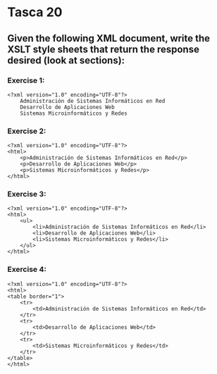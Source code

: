 # Tasca 20
## Given the following XML document, write the XSLT style sheets that return the response desired (look at sections):

### Exercise 1:

    <?xml version="1.0" encoding="UTF-8"?>
        Administración de Sistemas Informáticos en Red
        Desarrollo de Aplicaciones Web
        Sistemas Microinformáticos y Redes

### Exercise 2:

    <?xml version="1.0" encoding="UTF-8"?>
    <html>
        <p>Administración de Sistemas Informáticos en Red</p>
        <p>Desarrollo de Aplicaciones Web</p>
        <p>Sistemas Microinformáticos y Redes</p>
    </html>

### Exercise 3:

    <?xml version="1.0" encoding="UTF-8"?>
    <html>
        <ul>
            <li>Administración de Sistemas Informáticos en Red</li>
            <li>Desarrollo de Aplicaciones Web</li>
            <li>Sistemas Microinformáticos y Redes</li>
        </ul>
    </html>

### Exercise 4:

    <?xml version="1.0" encoding="UTF-8"?>
    <html>
    <table border="1">
        <tr>
            <td>Administración de Sistemas Informáticos en Red</td>
        </tr>
        <tr>
            <td>Desarrollo de Aplicaciones Web</td>
        </tr>
        <tr>
            <td>Sistemas Microinformáticos y Redes</td>
        </tr>
    </table>
    </html>
